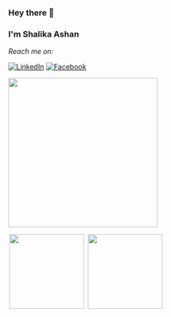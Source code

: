 ### Hey there 👋
### I'm Shalika Ashan
<!-- 
#### You are using GitHub :octocat:
-->
<!-- <a href="https://hits.seeyoufarm.com"><img src="https://hits.seeyoufarm.com/api/count/incr/badge.svg?url=https%3A%2F%2Fgithub.com%2FShalikaAshan01&count_bg=%2340C463&title_bg=%23555555&icon=github.svg&icon_color=%23E7E7E7&title=Hits&edge_flat=true"/></a> -->

<!--
**ShalikaAshan01/ShalikaAshan01** is a ✨ _special_ ✨ repository because its `README.md` (this file) appears on your GitHub profile.

Here are some ideas to get you started:

- 🔭 I’m currently working on ...
- 🌱 I’m currently learning ...
- 👯 I’m looking to collaborate on ...
- 🤔 I’m looking for help with ...
- 💬 Ask me about ...
- 📫 How to reach me: ...
- 😄 Pronouns: ...
- ⚡ Fun fact: ...
-->

<p align="left">
<i>Reach me on:</i><br>

<a href="www.linkedin.com/in/shalika-ashan-a37949147" target="_blank"><img src="https://img.shields.io/badge/LinkedIn-%230077B5.svg?&style=flat-square&logo=linkedin&logoColor=white" alt="LinkedIn"></a>
<a href="https://www.facebook.com/shalika.ashan.5" target="_blank">
  <img src="https://img.shields.io/badge/Facebook-%231877F2.svg?&style=flat-square&logo=facebook&logoColor=white" alt="Facebook"></a>
<!--<a href="https://twitter.com/shalikaashan01" target="_blank"><img src="https://img.shields.io/badge/Twitter-%231da1f2.svg?&style=flat-square&logo=twitter&logoColor=white" alt="Twitter"></a>-->
</p>

<img height="300" src="https://github-readme-stats.vercel.app/api?username=ShalikaAshan01&show_icons=true&theme=radical" />

<img height="150" hspace="2" src="https://github-readme-stats.vercel.app/api/top-langs/?username=ShalikaAshan01&layout=compact&theme=radical" /> <img height="150" hspace="2" src="http://github-readme-streak-stats.herokuapp.com?user=ShalikaAshan01&show_icons=true&theme=radical" />
